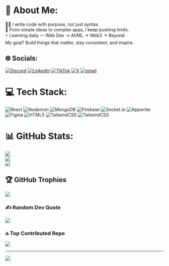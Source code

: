 # 💫 About Me:
👨‍💻 I write code with purpose, not just syntax.<br>🚀 From simple ideas to complex apps, I keep pushing limits.<br>⚡ Learning daily — Web Dev → AI/ML → Web3 → Beyond.<br>My goal? Build things that matter, stay consistent, and inspire.


## 🌐 Socials:
[![Discord](https://img.shields.io/badge/Discord-%237289DA.svg?logo=discord&logoColor=white)](https://discord.gg/https://discordapp.com/users/1110979094847430706) [![LinkedIn](https://img.shields.io/badge/LinkedIn-%230077B5.svg?logo=linkedin&logoColor=white)](https://linkedin.com/in/linkedin.com/in/zayntechinfo/) [![TikTok](https://img.shields.io/badge/TikTok-%23000000.svg?logo=TikTok&logoColor=white)](https://tiktok.com/@devzayn) [![X](https://img.shields.io/badge/X-black.svg?logo=X&logoColor=white)](https://x.com/zayntech_info) [![email](https://img.shields.io/badge/Email-D14836?logo=gmail&logoColor=white)](mailto:zayntech.info@gmail.com) 

# 💻 Tech Stack:
![React](https://img.shields.io/badge/react-%2320232a.svg?style=for-the-badge&logo=react&logoColor=%2361DAFB) ![Nodemon](https://img.shields.io/badge/NODEMON-%23323330.svg?style=for-the-badge&logo=nodemon&logoColor=%BBDEAD) ![MongoDB](https://img.shields.io/badge/MongoDB-%234ea94b.svg?style=for-the-badge&logo=mongodb&logoColor=white) ![Firebase](https://img.shields.io/badge/firebase-%23039BE5.svg?style=for-the-badge&logo=firebase) ![Socket.io](https://img.shields.io/badge/Socket.io-black?style=for-the-badge&logo=socket.io&badgeColor=010101) ![Appwrite](https://img.shields.io/badge/Appwrite-%23FD366E.svg?style=for-the-badge&logo=appwrite&logoColor=white) ![Figma](https://img.shields.io/badge/figma-%23F24E1E.svg?style=for-the-badge&logo=figma&logoColor=white) ![HTML5](https://img.shields.io/badge/html5-%23E34F26.svg?style=for-the-badge&logo=html5&logoColor=white) ![TailwindCSS](https://img.shields.io/badge/tailwindcss-%2338B2AC.svg?style=for-the-badge&logo=tailwind-css&logoColor=white) ![TailwindCSS](https://img.shields.io/badge/tailwindcss-%2338B2AC.svg?style=for-the-badge&logo=tailwind-css&logoColor=white)
# 📊 GitHub Stats:
![](https://github-readme-stats.vercel.app/api?username=zayn-tech-info&theme=aura&hide_border=false&include_all_commits=true&count_private=true)<br/>
![](https://nirzak-streak-stats.vercel.app/?user=zayn-tech-info&theme=aura&hide_border=false)<br/>
![](https://github-readme-stats.vercel.app/api/top-langs/?username=zayn-tech-info&theme=aura&hide_border=false&include_all_commits=true&count_private=true&layout=compact)

## 🏆 GitHub Trophies
![](https://github-profile-trophy.vercel.app/?username=zayn-tech-info&theme=radical&no-frame=false&no-bg=false&margin-w=4)

### ✍️ Random Dev Quote
![](https://quotes-github-readme.vercel.app/api?type=horizontal&theme=radical)

### 🔝 Top Contributed Repo
![](https://github-contributor-stats.vercel.app/api?username=zayn-tech-info&limit=5&theme=dark&combine_all_yearly_contributions=true)

---
[![](https://visitcount.itsvg.in/api?id=zayn-tech-info&icon=9&color=12)](https://visitcount.itsvg.in)

<!-- Proudly created with GPRM ( https://gprm.itsvg.in ) -->
